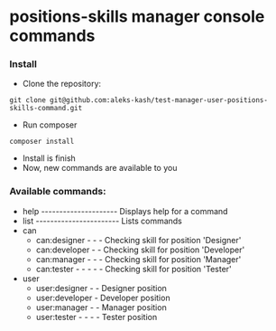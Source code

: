 # positions-skills manager console commands

### Install
* Clone the repository:
```
git clone git@github.com:aleks-kash/test-manager-user-positions-skills-command.git
```
* Run composer
```
composer install
```
* Install is finish
* Now, new commands are available to you

### Available commands:

* help --------------------- Displays help for a command
* list ----------------------- Lists commands
* can
  - can:designer - - - Checking skill for position 'Designer'
  - can:developer - - Checking skill for position 'Developer'
  - can:manager - - - Checking skill for position 'Manager'
  - can:tester - - - - - Checking skill for position 'Tester'
* user
  - user:designer - - Designer position
  - user:developer - Developer position
  - user:manager - - Manager position
  - user:tester - - - - Tester position
